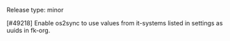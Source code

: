 Release type: minor

[#49218] Enable os2sync to use values from it-systems listed in settings as uuids in fk-org.
